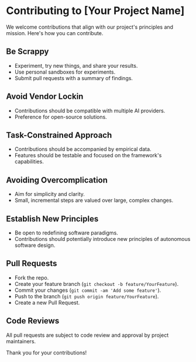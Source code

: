 # Contributing to [Your Project Name]

We welcome contributions that align with our project's principles and mission. Here's how you can contribute.

## Be Scrappy

- Experiment, try new things, and share your results.
- Use personal sandboxes for experiments.
- Submit pull requests with a summary of findings.

## Avoid Vendor Lockin

- Contributions should be compatible with multiple AI providers.
- Preference for open-source solutions.

## Task-Constrained Approach

- Contributions should be accompanied by empirical data.
- Features should be testable and focused on the framework's capabilities.

## Avoiding Overcomplication

- Aim for simplicity and clarity.
- Small, incremental steps are valued over large, complex changes.

## Establish New Principles

- Be open to redefining software paradigms.
- Contributions should potentially introduce new principles of autonomous software design.

## Pull Requests

- Fork the repo.
- Create your feature branch (`git checkout -b feature/YourFeature`).
- Commit your changes (`git commit -am 'Add some feature'`).
- Push to the branch (`git push origin feature/YourFeature`).
- Create a new Pull Request.

## Code Reviews

All pull requests are subject to code review and approval by project maintainers.

Thank you for your contributions!
